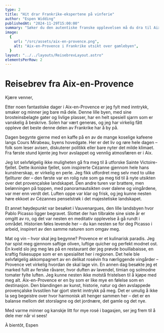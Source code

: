 ```yaml
---
type: 2
title: "Hit drar Frankrike-ekspertene på vinferie"
author: "Espen Widding"
publishedAt: "2024-11-29T15:00:00"
summary: "Søker du den autentiske franske opplevelsen må du dra til Aix-en-Provence."
image:
  {
    url: "/src/assets/aix-en-provence.png",
    alt: "Aix-en-Provence i Frankrike utsikt over gamlebyen",
  }
layout: "../../layouts/ReisebrevLayout.astro"
elementsPerRow: 2
---
```


<!-- <figure style="width:100%;">
  <img src="/src/assets/aix-en-provence.png" alt="Aix-en-Provence i Frankrike utsikt over gamlebyen">
  <figcaption style="color:#666;width:100%;">VAKKER BY: Aix-en-Provence er absolutt noe å hvile øya på. Foto: Tripadvisor</figcaption>
</figure> -->

# Reisebrev fra Aix-en-Provence

Kjære venner,

Etter noen fantastiske dager i Aix-en-Provence er jeg fylt med inntrykk, smaker og minner jeg bare må dele. Denne lille byen, med sine brosteinsbelagte gater og livlige plasser, har en helt spesiell sjarm som er vanskelig å beskrive. Solen har vært generøs, og jeg har virkelig fått oppleve det beste denne delen av Frankrike har å by på.

Dagen begynte gjerne med en kaffe på en av de mange koselige kafeene langs Cours Mirabeau, byens hovedgate. Her er det liv og røre hele dagen – folk som leser avisen, diskuterer politikk eller bare nyter det milde klimaet. Fra første stund kjente jeg hvor avslappet og vennlig atmosfæren er i Aix.

Jeg lot selvfølgelig ikke muligheten gå fra meg til å utforske Sainte Victoire-fjellet. Dette ikoniske fjellet, som inspirerte Cézanne gjennom hele hans kunstnerskap, er virkelig en perle. Jeg fikk utfordret meg selv med to ulike fjellturer der – den første var en rolig rute som ga meg tid til å nyte utsikten over det provençalske landskapet. Den andre turen var brattere, men belønningen på toppen, med panoramautsikten over dalene og vingårdene, var mer enn verdt det. Luften oppe var klar og frisk, og jeg kunne nesten høre ekkoet av Cézannes penselstrøk i det majestetiske landskapet.

Et annet høydepunkt var besøket i Vauvenargues, den lille landsbyen hvor Pablo Picasso ligger begravet. Slottet der han tilbrakte sine siste år er omgitt av ro, og det var nesten en meditativ opplevelse å gå rundt i området. Historien føles levende her – du kan nesten se for deg Picasso i arbeid, inspirert av den samme naturen som omgav meg.

Mat og vin – hvor skal jeg begynne? Provence er et kulinarisk paradis. Jeg har spist meg gjennom saftige oliven, luftige quicher og perfekt modnet ost. Én kveld slo jeg meg løs på en restaurant der jeg prøvde bouillabaisse, en kraftig fiskesuppe som er en spesialitet her i regionen. Det hele ble selvfølgelig akkompagnert av en delikat rosévin fra nærliggende vingårder – Provence vet virkelig hvordan de skal lage vin. En annen dag besøkte jeg et marked fullt av ferske råvarer, hvor duften av lavendel, timian og solmodne tomater fylte luften. Jeg kunne nesten ikke motstå fristelsen til å kjøpe med meg alt.
Aix-en-Provence er en by som er like mye en følelse som en destinasjon. Den blandingen av kunst, historie, natur og den avslappede provençalske livsstilen har gjort sterkt inntrykk på meg. Det er umulig å ikke la seg begeistre over hvor harmonisk alt henger sammen her – det er en balanse mellom det storslagne og det jordnære, det gamle og det nye.

Med varme minner og kanskje litt for mye rosé i bagasjen, ser jeg frem til å dele mer når vi sees!

À bientôt, Espen
